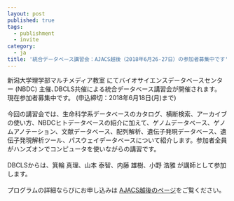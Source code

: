 ```yaml
---
layout: post
published: true
tags:
  - publishment
  - invite
category:
  - ja
title: '統合データベース講習会：AJACS越後（2018年6月26-27日）の参加者募集中です'
---
```

新潟大学理学部マルチメディア教室 にてバイオサイエンスデータベースセンター (NBDC) 主催､DBCLS共催による統合データベース講習会が開催されます。
現在参加者募集中です。 (申込締切：2018年6月18日(月)まで)  
<br />
今回の講習会では、生命科学系データベースのカタログ、横断検索、アーカイブの使い方、NBDCヒトデータベースの紹介に加えて、ゲノムデータベース、ゲノムアノテーション、文献データベース、配列解析、遺伝子発現データベース、遺伝子発現解析ツール、パスウェイデータベースについて紹介します。参加者全員がハンズオンでコンピュータを使いながらの講習です。  
<br />
DBCLSからは、箕輪 真理、山本 泰智、内藤 雄樹、小野 浩雅 が講師として参加します。  
<br />
プログラムの詳細ならびにお申し込みは [AJACS越後のページ](http://events.biosciencedbc.jp/training/ajacs69 "AJACS越後のページ")をご覧ください。
